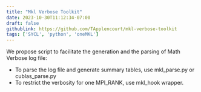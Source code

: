 ```yaml
---
title: "Mkl Verbose Toolkit"
date: 2023-10-30T11:12:34-07:00
draft: false
githublink: https://github.com/TApplencourt/mkl-verbose-toolkit
tags: ['SYCL', 'python', 'oneMKL']
---
```


We propose script to facilitate the generation and the parsing of Math Verbose log file:
* To parse the log file and generate summary tables, use mkl_parse.py or cublas_parse.py
* To restrict the verbosity for one MPI_RANK, use mkl_hook wrapper.

